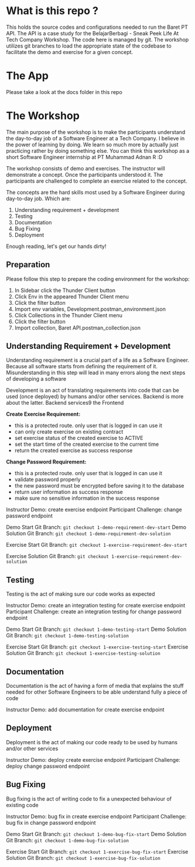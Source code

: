 # What is this repo ?

This holds the source codes and configurations needed to run the Baret PT API. The API is a case study for the BelajarBerbagi - Sneak Peek Life At Tech Company Workshop. The code here is managed by git. The workshop utilizes git branches to load the appropriate state of the codebase to facilitate the demo and exercise for a given concept.

# The App

Please take a look at the docs folder in this repo

# The Workshop

The main purpose of the workshop is to make the participants understand the day-to-day job of a Software Engineer at a Tech Company. I believe in the power of learning by doing. We learn so much more by actually just practicing rather by doing something else. You can think this workshop as a short Software Engineer internship at PT Muhammad Adnan R :D

The workshop consists of demo and exercises. The instructor will demonstrate a concept. Once the participants understood it. The participants are challenged to complete an exercise related to the concept.

The concepts are the hard skills most used by a Software Engineer during day-to-day job. Which are:

1. Understanding requirement + development
2. Testing
3. Documentation
4. Bug Fixing
5. Deployment

Enough reading, let's get our hands dirty!

## Preparation

Please follow this step to prepare the coding environment for the workshop:

1. In Sidebar click the Thunder Client button
2. Click Env in the appeared Thunder Client menu
3. Click the filter button
4. Import env variables, Development.postman_environment.json
5. Click Collections in the Thunder Client menu
6. Click the filter button
7. Import collection, Baret API.postman_collection.json

## Understanding Requirement + Development

Understanding requirement is a crucial part of a life as a Software Engineer. Because all software starts from defining the requirement of it. Misunderstanding in this step will lead in many errors along the next steps of developing a software

Development is an act of translating requirements into code that can be used (once deployed) by humans and/or other services. Backend is more about the latter. Backend services9 the Frontend

**Create Exercise Requirement:**

- this is a protected route. only user that is logged in can use it
- can only create exercise on existing contract
- set exercise status of the created exercise to ACTIVE
- set the start time of the created exercise to the current time
- return the created exercise as success response

**Change Password Requirement:**

- this is a protected route. only user that is logged in can use it
- validate password properly
- the new password must be encrypted before saving it to the database
- return user information as success response
- make sure no sensitive information in the success response

Instructor Demo: create exercise endpoint
Participant Challenge: change password endpoint

Demo Start Git Branch:
`git checkout 1-demo-requirement-dev-start`
Demo Solution Git Branch:
`git checkout 1-demo-requirement-dev-solution`

Exercise Start Git Branch:
`git checkout 1-exercise-requirement-dev-start`

Exercise Solution Git Branch:
`git checkout 1-exercise-requirement-dev-solution`

## Testing

Testing is the act of making sure our code works as expected

Instructor Demo: create an integration testing for create exercise endpoint
Participant Challenge: create an integration testing for change password endpoint

Demo Start Git Branch:
`git checkout 1-demo-testing-start`
Demo Solution Git Branch:
`git checkout 1-demo-testing-solution`

Exercise Start Git Branch:
`git checkout 1-exercise-testing-start`
Exercise Solution Git Branch:
`git checkout 1-exercise-testing-solution`

## Documentation

Documentation is the act of having a form of media that explains the stuff needed for other Software Engineers to be able understand fully a piece of code

Instructor Demo: add documentation for create exercise endpoint

## Deployment

Deployment is the act of making our code ready to be used by humans and/or other services

Instructor Demo: deploy create exercise endpoint
Participant Challenge: deploy change password endpoint

## Bug Fixing

Bug fixing is the act of writing code to fix a unexpected behaviour of existing code

Instructor Demo: bug fix in create exercise endpoint
Participant Challenge: bug fix in change password endpoint

Demo Start Git Branch:
`git checkout 1-demo-bug-fix-start`
Demo Solution Git Branch:
`git checkout 1-demo-bug-fix-solution`

Exercise Start Git Branch:
`git checkout 1-exercise-bug-fix-start`
Exercise Solution Git Branch:
`git checkout 1-exercise-bug-fix-solution`
